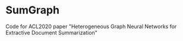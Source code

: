 # SumGraph
Code for ACL2020 paper "Heterogeneous Graph Neural Networks for Extractive Document Summarization"
